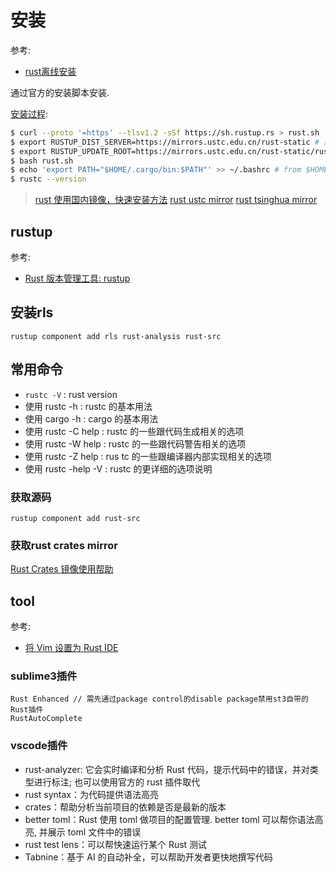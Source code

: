 # 安装
参考:
- [rust离线安装](https://forge.rust-lang.org/infra/other-installation-methods.html)

通过官方的安装脚本安装.

[安装过程](https://www.rust-lang.org/zh-CN/tools/install):
```bash
$ curl --proto '=https' --tlsv1.2 -sSf https://sh.rustup.rs > rust.sh
$ export RUSTUP_DIST_SERVER=https://mirrors.ustc.edu.cn/rust-static # 用于更新 toolchain
$ export RUSTUP_UPDATE_ROOT=https://mirrors.ustc.edu.cn/rust-static/rustup # 用于更新 rustup
$ bash rust.sh
$ echo 'export PATH="$HOME/.cargo/bin:$PATH"' >> ~/.bashrc # from $HOME/.cargo/env
$ rustc --version
```

> [rust 使用国内镜像，快速安装方法](https://www.cnblogs.com/hustcpp/p/12341098.html)
> [rust ustc mirror](https://lug.ustc.edu.cn/wiki/mirrors/help/rust-static)
> [rust tsinghua mirror](https://mirrors.tuna.tsinghua.edu.cn/help/rustup/)

## rustup

参考:
- [Rust 版本管理工具: rustup](https://github.com/rustcc/RustPrimer/blob/master/install/rustup.md)

## 安装rls
`rustup component add rls rust-analysis rust-src`

## 常用命令
- `rustc -V` : rust version
- 使用 rustc -h : rustc 的基本用法
- 使用 cargo -h : cargo 的基本用法
- 使用 rustc -C help : rustc 的一些跟代码生成相关的选项
- 使用 rustc -W help : rustc 的一些跟代码警告相关的选项
- 使用 rustc -Z help : rus tc 的一些跟编译器内部实现相关的选项
- 使用 rustc -help -V : rustc 的更详细的选项说明

### 获取源码
```
rustup component add rust-src
```

### 获取rust crates mirror
[Rust Crates 镜像使用帮助](https://lug.ustc.edu.cn/wiki/mirrors/help/rust-crates)

## tool
参考:
- [将 Vim 设置为 Rust IDE](https://linux.cn/article-12530-1.html)

### sublime3插件
```
Rust Enhanced // 需先通过package control的disable package禁用st3自带的Rust插件
RustAutoComplete
```

### vscode插件
- rust-analyzer: 它会实时编译和分析 Rust 代码，提示代码中的错误，并对类型进行标注; 也可以使用官方的 rust 插件取代
- rust syntax：为代码提供语法高亮
- crates：帮助分析当前项目的依赖是否是最新的版本
- better toml：Rust 使用 toml 做项目的配置管理. better toml 可以帮你语法高亮, 并展示 toml 文件中的错误
- rust test lens：可以帮快速运行某个 Rust 测试
- Tabnine：基于 AI 的自动补全，可以帮助开发者更快地撰写代码